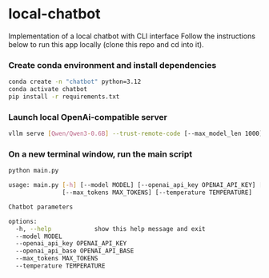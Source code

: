 # local-chatbot
Implementation of a local chatbot with CLI interface
Follow the instructions below to run this app locally (clone this repo and cd into it).

### Create conda environment and install dependencies

```bash
conda create -n "chatbot" python=3.12
conda activate chatbot
pip install -r requirements.txt
```

### Launch local OpenAi-compatible server

```bash
vllm serve [Qwen/Qwen3-0.6B] --trust-remote-code [--max_model_len 1000]
```

### On a new terminal window, run the main script

```bash
python main.py
```

```bash
usage: main.py [-h] [--model MODEL] [--openai_api_key OPENAI_API_KEY] [--openai_api_base OPENAI_API_BASE]
               [--max_tokens MAX_TOKENS] [--temperature TEMPERATURE]

Chatbot parameters

options:
  -h, --help            show this help message and exit
  --model MODEL
  --openai_api_key OPENAI_API_KEY
  --openai_api_base OPENAI_API_BASE
  --max_tokens MAX_TOKENS
  --temperature TEMPERATURE
```
